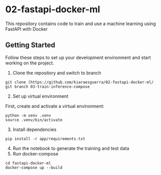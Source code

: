 # 02-fastapi-docker-ml

This repository contains code to train and use a machine learning using FastAPI with Docker


## Getting Started
Follow these steps to set up your development environment and start working on the project.


1. Clone the repository and switch to branch

```
git clone (https://github.com/kiaraesguerra/02-fastapi-docker-ml/
git branch 03-train-inference-compose
```

2. Set up virtual environment

First, create and activate a virtual environment:

```
python -m venv .venv
source .venv/bin/activate
```

3. Install dependencies

```
pip install -r app/requirements.txt
```

4. Run the notebook to generate the training and test data
5. Run docker-compose
```
cd fastapi-docker-ml
docker-compose up --build
```
